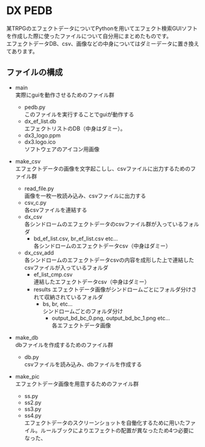 # DX PEDB
某TRPGのエフェクトデータについてPythonを用いてエフェクト検索GUIソフトを作成した際に使ったファイルについて自分用にまとめたものです。  
エフェクトデータDB、csv、画像などの中身についてはダミーデータに置き換えてあります。  
## ファイルの構成
- main  
実際にguiを動作させるためのファイル群  
  - pedb.py  
このファイルを実行することでguiが動作する  
  - dx_ef_list.db  
エフェクトリストのDB（中身はダミー）。  
  - dx3_logo.ppm  
  - dx3.logo.ico  
ソフトウェアのアイコン用画像  

- make_csv  
エフェクトデータの画像を文字起こしし、csvファイルに出力するためのファイル群  
  - read_file.py  
画像を一枚一枚読み込み、csvファイルに出力する  
  - csv_c.py  
各csvファイルを連結する  
  - dx_csv  
各シンドロームのエフェクトデータのcsvファイル群が入っているフォルダ  
    - bd_ef_list.csv, br_ef_list.csv etc...  
    各シンドロームのエフェクトデータcsv（中身はダミー）  
  - dx_csv_add  
各シンドロームのエフェクトデータcsvの内容を成形した上で連結したcsvファイルが入っているフォルダ  
    - ef_list_cmp.csv  
    連結したエフェクトデータcsv（中身はダミー）  
    - results
      エフェクトデータ画像がシンドロームごとにフォルダ分けされて収納されているフォルダ
        - bs, br, etc...  
        シンドロームごとのフォルダ分け
          - output_bd_bc_0.png, output_bd_bc_1.png etc...  
          各エフェクトデータ画像
- make_db  
dbファイルを作成するためのファイル群
  - db.py  
csvファイルを読み込み、dbファイルを作成する

- make_pic  
エフェクトデータ画像を用意するためのファイル群
  - ss.py  
  - ss2.py  
  - ss3.py
  - ss4.py  
    エフェクトデータのスクリーンショットを自働化するために用いたファイル。ルールブックによりエフェクトの配置が異なったため4つ必要になった、
